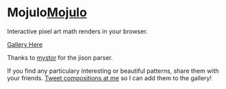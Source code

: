 Mojulo[Mojulo](http://maxbittker.github.io/Mojulo/#x%20*%20y%20*%20tick)
======
Interactive pixel art math renders in your browser.


[Gallery Here](https://github.com/MaxBittker/Mojulo/wiki/Cool-Patterns)


Thanks to [mystor](https://github.com/mystor) for the jison parser.

If you find any particulary interesting or beautiful patterns, share them with your friends. [Tweet compositions at me](https://twitter.com/MaxBittker) so I can add them to the gallery!

